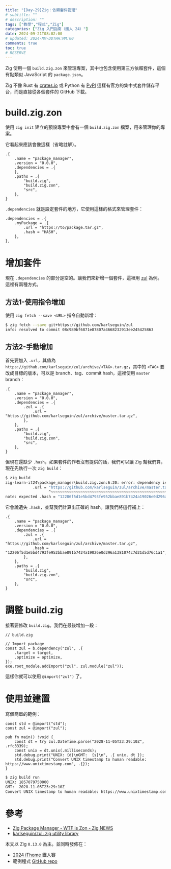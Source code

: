 ```yaml
---
title: "[Day-29]Zig：依賴套件管理"
# subtitle: ""
# description: ""
tags: ["教學","程式","Zig"]
categories: ["Zig 入門指南（鐵人 24）"]
date: 2024-09-21T08:02:00
# updated: 2024-MM-DDTHH:MM:00
comments: true
toc: true
# RESERVE
---
```


Zig 使用一個 `build.zig.zon` 來管理專案，其中也包含使用第三方依賴套件，這個有點類似 JavaScript 的 `package.json`。

<!-- more -->

Zig 不像 Rust 有 [crates.io](https://crates.io/) 或 Python 有 [PyPI](https://pypi.org/) 這樣有官方的集中式套件儲存平台，而是直接從各個套件的 GitHub 下載。

# build.zig.zon

使用 `zig init` 建立的預設專案中會有一個 `build.zig.zon` 檔案，用來管理你的專案。

它看起來應該會像這樣（省略註解）。

```zig
.{
    .name = "package_manager",
    .version = "0.0.0",
    .dependencies = .{
    },
    .paths = .{
        "build.zig",
        "build.zig.zon",
        "src",
    },
}
```

`.dependencies` 就是設定套件的地方，它使用這樣的格式來管理套件：

```zig
.dependencies = .{
    .myPackage = .{
        .url = "https://to/package.tar.gz",
        .hash = "HASH",
    },
},
```

# 增加套件

現在 `.dependencies` 的部分是空的。讓我們來新增一個套件，這裡用 [zul](https://github.com/karlseguin/zul) 為例。這裡有兩種方式。

## 方法1-使用指令增加

使用 `zig fetch --save <URL>` 指令自動新增：

```bash
$ zig fetch --save git+https://github.com/karlseguin/zul
info: resolved to commit 08c989bf6871e87807a4668232913ee245425863
```

## 方法2-手動增加

首先要加入 `.url`，其值為 `https://github.com/karlseguin/zul/archive/<TAG>.tar.gz`，其中的 `<TAG>` 要改成目標的版本，可以是 branch、tag、commit hash，這裡使用 `master` branch：

```zig
.{
    .name = "package_manager",
    .version = "0.0.0",
    .dependencies = .{
        .zul = .{
            .url = "https://github.com/karlseguin/zul/archive/master.tar.gz",
        },
    },
    .paths = .{
        "build.zig",
        "build.zig.zon",
        "src",
    },
}
```

但現在還缺少 `.hash`，如果套件的作者沒有提供的話，我們可以讓 Zig 幫我們算，現在先執行一次 `zig build`：

```bash
$ zig build
zig-learn-it24\package_manager\build.zig.zon:6:20: error: dependency is missing hash field
            .url = "https://github.com/karlseguin/zul/archive/master.tar.gz",
                   ^~~~~~~~~~~~~~~~~~~~~~~~~~~~~~~~~~~~~~~~~~~~~~~~~~~~~~~~~
note: expected .hash = "12206f5d1e5bd4793fe952bbae891b7424a19026e0d296a1381074c7d21d5d76c1a1",
```

它會說遺失 `.hash`，並幫我們計算出正確的 hash。讓我們將這行補上：

```zig
.{
    .name = "package_manager",
    .version = "0.0.0",
    .dependencies = .{
        .zul = .{
            .url = "https://github.com/karlseguin/zul/archive/master.tar.gz",
            .hash = "12206f5d1e5bd4793fe952bbae891b7424a19026e0d296a1381074c7d21d5d76c1a1",
        },
    },
    .paths = .{
        "build.zig",
        "build.zig.zon",
        "src",
    },
}
```

# 調整 build.zig

接著要修改 `build.zig`。我們在最後增加一段：

```zig
// build.zig

// Import package
const zul = b.dependency("zul", .{
    .target = target,
    .optimize = optimize,
});
exe.root_module.addImport("zul", zul.module("zul"));
```

這樣你就可以使用 `@import("zul")` 了。

# 使用並建置

寫個簡單的範例：

```zig
const std = @import("std");
const zul = @import("zul");

pub fn main() !void {
    const dt = try zul.DateTime.parse("2028-11-05T23:29:10Z", .rfc3339);
    const unix = dt.unix(.milliseconds);
    std.debug.print("UNIX: {d}\nGMT:  {s}\n", .{ unix, dt });
    std.debug.print("Convert UNIX timestamp to human readable: https://www.unixtimestamp.com", .{});
}
```

```bash
$ zig build run
UNIX: 1857079750000
GMT:  2028-11-05T23:29:10Z
Convert UNIX timestamp to human readable: https://www.unixtimestamp.com
```

# 參考

- [Zig Package Manager - WTF is Zon - Zig NEWS](https://zig.news/edyu/zig-package-manager-wtf-is-zon-558e)
- [karlseguin/zul: zig utility library](https://github.com/karlseguin/zul)

本文以 Zig `0.13.0` 為主。並同時發佈在：

- [2024 iThome 鐵人賽](https://ithelp.ithome.com.tw/articles/10355399)
- 範例程式 [GitHub repo](https://github.com/ziteh/zig-learn-it24/tree/main/package_manager)

